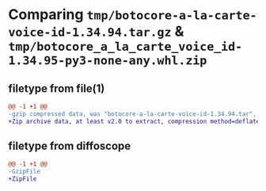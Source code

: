 # Comparing `tmp/botocore-a-la-carte-voice-id-1.34.94.tar.gz` & `tmp/botocore_a_la_carte_voice_id-1.34.95-py3-none-any.whl.zip`

## filetype from file(1)

```diff
@@ -1 +1 @@
-gzip compressed data, was "botocore-a-la-carte-voice-id-1.34.94.tar", last modified: Tue Apr 30 01:01:45 2024, max compression
+Zip archive data, at least v2.0 to extract, compression method=deflate
```

## filetype from diffoscope

```diff
@@ -1 +1 @@
-GzipFile
+ZipFile
```


